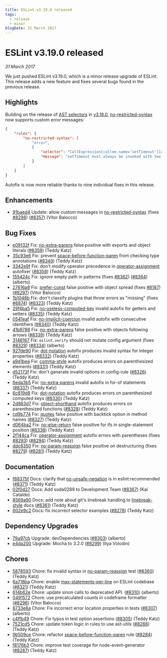 ```yaml
---
title: ESLint v3.19.0 released
tags:
  - release
  - minor
blogDate: 31 March 2017
---
```

# ESLint v3.19.0 released

_31 March 2017_

We just pushed ESLint v3.19.0, which is a minor release upgrade of ESLint. This release adds a new feature and fixes several bugs found in the previous release.

## Highlights

Building on the release of [AST selectors](/docs/developer-guide/selectors) in [v3.18.0](/blog/2017/03/eslint-v3.18.0-released), [no-restricted-syntax](/docs/rules/no-restricted-syntax) now supports custom error messages:

```json
{
    "rules": {
        "no-restricted-syntax": [
            "error",
            {
                "selector": "CallExpression[callee.name='setTimeout'][arguments.length!=2]",
                "message": "setTimeout must always be invoked with two arguments."
            }
        ]
    }
}
```

Autofix is now more reliable thanks to nine individual fixes in this release.

## Enhancements


* [91baed4](https://github.com/eslint/eslint/commit/91baed4) Update: allow custom messages in [no-restricted-syntax](/docs/rules/no-restricted-syntax) (fixes [#8298](https://github.com/eslint/eslint/issues/8298)) ([#8357](https://github.com/eslint/eslint/issues/8357)) (Vitor Balocco)




## Bug Fixes


* [e09132f](https://github.com/eslint/eslint/commit/e09132f) Fix: [no-extra-parens](/docs/rules/no-extra-parens) false positive with exports and object literals ([#8359](https://github.com/eslint/eslint/issues/8359)) (Teddy Katz)
* [35c93e6](https://github.com/eslint/eslint/commit/35c93e6) Fix: prevent [space-before-function-paren](/docs/rules/space-before-function-paren) from checking type annotations ([#8349](https://github.com/eslint/eslint/issues/8349)) (Teddy Katz)
* [3342e9f](https://github.com/eslint/eslint/commit/3342e9f) Fix: don't modify operator precedence in [operator-assignment](/docs/rules/operator-assignment) autofixer ([#8358](https://github.com/eslint/eslint/issues/8358)) (Teddy Katz)
* [155424c](https://github.com/eslint/eslint/commit/155424c) Fix: ignore empty path in patterns (fixes [#8362](https://github.com/eslint/eslint/issues/8362)) ([#8364](https://github.com/eslint/eslint/issues/8364)) (alberto)
* [27616a8](https://github.com/eslint/eslint/commit/27616a8) Fix: [prefer-const](/docs/rules/prefer-const) false positive with object spread (fixes [#8187](https://github.com/eslint/eslint/issues/8187)) ([#8297](https://github.com/eslint/eslint/issues/8297)) (Vitor Balocco)
* [1b1046b](https://github.com/eslint/eslint/commit/1b1046b) Fix: don't classify plugins that throw errors as "missing" (fixes [#6874](https://github.com/eslint/eslint/issues/6874)) ([#8323](https://github.com/eslint/eslint/issues/8323)) (Teddy Katz)
* [29f4ba5](https://github.com/eslint/eslint/commit/29f4ba5) Fix: [no-useless-computed-key](/docs/rules/no-useless-computed-key) invalid autofix for getters and setters ([#8335](https://github.com/eslint/eslint/issues/8335)) (Teddy Katz)
* [0541eaf](https://github.com/eslint/eslint/commit/0541eaf) Fix: [no-implicit-coercion](/docs/rules/no-implicit-coercion) invalid autofix with consecutive identifiers ([#8340](https://github.com/eslint/eslint/issues/8340)) (Teddy Katz)
* [41b9786](https://github.com/eslint/eslint/commit/41b9786) Fix: [no-extra-parens](/docs/rules/no-extra-parens) false positive with objects following arrows ([#8339](https://github.com/eslint/eslint/issues/8339)) (Teddy Katz)
* [3146167](https://github.com/eslint/eslint/commit/3146167) Fix: `eslint.verify` should not mutate config argument (fixes [#8329](https://github.com/eslint/eslint/issues/8329)) ([#8334](https://github.com/eslint/eslint/issues/8334)) (alberto)
* [927de90](https://github.com/eslint/eslint/commit/927de90) Fix: [dot-notation](/docs/rules/dot-notation) autofix produces invalid syntax for integer properties ([#8332](https://github.com/eslint/eslint/issues/8332)) (Teddy Katz)
* [a9d1bea](https://github.com/eslint/eslint/commit/a9d1bea) Fix: [comma-style](/docs/rules/comma-style) autofix produces errors on parenthesized elements ([#8331](https://github.com/eslint/eslint/issues/8331)) (Teddy Katz)
* [d52173f](https://github.com/eslint/eslint/commit/d52173f) Fix: don't generate invalid options in config-rule ([#8326](https://github.com/eslint/eslint/issues/8326)) (Teddy Katz)
* [6eda3b5](https://github.com/eslint/eslint/commit/6eda3b5) Fix: [no-extra-parens](/docs/rules/no-extra-parens) invalid autofix in for-of statements ([#8337](https://github.com/eslint/eslint/issues/8337)) (Teddy Katz)
* [6c819d8](https://github.com/eslint/eslint/commit/6c819d8) Fix: [dot-notation](/docs/rules/dot-notation) autofix produces errors on parenthesized computed keys ([#8330](https://github.com/eslint/eslint/issues/8330)) (Teddy Katz)
* [2d883d7](https://github.com/eslint/eslint/commit/2d883d7) Fix: [object-shorthand](/docs/rules/object-shorthand) autofix produces errors on parenthesized functions ([#8328](https://github.com/eslint/eslint/issues/8328)) (Teddy Katz)
* [cd9b774](https://github.com/eslint/eslint/commit/cd9b774) Fix: [quotes](/docs/rules/quotes) false positive with backtick option in method names ([#8327](https://github.com/eslint/eslint/issues/8327)) (Teddy Katz)
* [d064ba2](https://github.com/eslint/eslint/commit/d064ba2) Fix: [no-else-return](/docs/rules/no-else-return) false positive for ifs in single-statement position ([#8338](https://github.com/eslint/eslint/issues/8338)) (Teddy Katz)
* [2f144ca](https://github.com/eslint/eslint/commit/2f144ca) Fix: [operator-assignment](/docs/rules/operator-assignment) autofix errors with parentheses (fixes [#8293](https://github.com/eslint/eslint/issues/8293)) ([#8294](https://github.com/eslint/eslint/issues/8294)) (Teddy Katz)
* [ddc6350](https://github.com/eslint/eslint/commit/ddc6350) Fix: [no-param-reassign](/docs/rules/no-param-reassign) false positive on destructuring (fixes [#8279](https://github.com/eslint/eslint/issues/8279)) ([#8281](https://github.com/eslint/eslint/issues/8281)) (Teddy Katz)




## Documentation


* [f88375f](https://github.com/eslint/eslint/commit/f88375f) Docs: clarify that [no-unsafe-negation](/docs/rules/no-unsafe-negation) is in eslint:recommended ([#8371](https://github.com/eslint/eslint/issues/8371)) (Teddy Katz)
* [02f0d27](https://github.com/eslint/eslint/commit/02f0d27) Docs: Add soda0289 to Development Team ([#8367](https://github.com/eslint/eslint/issues/8367)) (Kai Cataldo)
* [8569a90](https://github.com/eslint/eslint/commit/8569a90) Docs: add note about git's linebreak handling to [linebreak-style](/docs/rules/linebreak-style) docs ([#8361](https://github.com/eslint/eslint/issues/8361)) (Teddy Katz)
* [602e9c2](https://github.com/eslint/eslint/commit/602e9c2) Docs: fix incorrect selector examples ([#8278](https://github.com/eslint/eslint/issues/8278)) (Teddy Katz)




## Dependency Upgrades


* [79a97cb](https://github.com/eslint/eslint/commit/79a97cb) Upgrade: devDependencies ([#8303](https://github.com/eslint/eslint/issues/8303)) (alberto)
* [e4da200](https://github.com/eslint/eslint/commit/e4da200) Upgrade: Mocha to 3.2.0 ([#8299](https://github.com/eslint/eslint/issues/8299)) (Ilya Volodin)






## Chores


* [5878593](https://github.com/eslint/eslint/commit/5878593) Chore: fix invalid syntax in [no-param-reassign](/docs/rules/no-param-reassign) test ([#8360](https://github.com/eslint/eslint/issues/8360)) (Teddy Katz)
* [6a718ba](https://github.com/eslint/eslint/commit/6a718ba) Chore: enable [max-statements-per-line](/docs/rules/max-statements-per-line) on ESLint codebase ([#8321](https://github.com/eslint/eslint/issues/8321)) (Teddy Katz)
* [614b62e](https://github.com/eslint/eslint/commit/614b62e) Chore: update sinon calls to deprecated API. ([#8310](https://github.com/eslint/eslint/issues/8310)) (alberto)
* [0491572](https://github.com/eslint/eslint/commit/0491572) Chore: use precalculated counts in codeframe formatter ([#8296](https://github.com/eslint/eslint/issues/8296)) (Vitor Balocco)
* [8733e6a](https://github.com/eslint/eslint/commit/8733e6a) Chore: Fix incorrect error location properties in tests ([#8307](https://github.com/eslint/eslint/issues/8307)) (alberto)
* [c4ffb49](https://github.com/eslint/eslint/commit/c4ffb49) Chore: Fix typos in test option assertions ([#8305](https://github.com/eslint/eslint/issues/8305)) (Teddy Katz)
* [7521cd5](https://github.com/eslint/eslint/commit/7521cd5) Chore: update token logic in rules to use ast-utils ([#8288](https://github.com/eslint/eslint/issues/8288)) (Teddy Katz)
* [9b509ce](https://github.com/eslint/eslint/commit/9b509ce) Chore: refactor [space-before-function-paren](/docs/rules/space-before-function-paren) rule ([#8284](https://github.com/eslint/eslint/issues/8284)) (Teddy Katz)
* [f8176b3](https://github.com/eslint/eslint/commit/f8176b3) Chore: improve test coverage for node-event-generator ([#8287](https://github.com/eslint/eslint/issues/8287)) (Teddy Katz)

